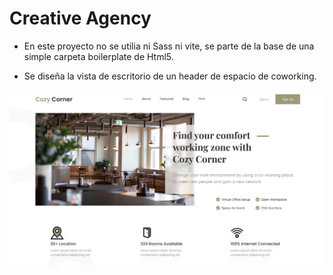 # Creative Agency
- En este proyecto no se utilia ni Sass ni vite, se parte de la base de una simple carpeta boilerplate de Html5.    

- Se diseña la vista de escritorio de un header de espacio de coworking.

![Vista escritorio](../../vistas/vista_coworking_space.png)

